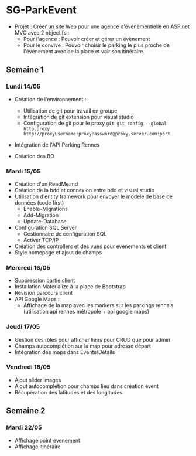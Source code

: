 # SG-ParkEvent


- Projet :  Créer un site Web pour une agence d'événèmentielle en ASP.net MVC avec 2 objectifs : 
  - Pour l'agence : Pouvoir créer et gérer un évènement
  - Pour le convive : Pouvoir choisir le parking le plus proche de l'évènement avec de la place et voir son itinéraire.

## Semaine 1 

### Lundi 14/05

- Création de l'environnement :
  - Utilisation de git pour travail en groupe
  - Intégration de git extension pour visual studio
  - Configuration de git pour le proxy 
   ```git git config --global http.proxy http://proxyUsername:proxyPassword@proxy.server.com:port```
  
- Intégration de l'API Parking Rennes 
- Création des BO 

### Mardi 15/05

- Création d'un ReadMe.md
- Création de la bdd et connexion entre bdd et visual studio
- Utilisation d'entity framework pour envoyer le modele de base de données (code first)
  - Enable-Migrations
  - Add-Migration
  - Update-Database
- Configuration SQL Server
  - Gestionnaire de configuration SQL
  - Activer TCP/IP
- Création des controllers et des vues pour évènements et client
- Style homepage et ajout de champs

### Mercredi 16/05

- Suppression partie client
- Installation Materialize à la place de Bootstrap
- Révision parcours client
- API Google Maps : 
  - Affichage de la map avec les markers sur les parkings rennais (utilisation api rennes métropole + api google maps)

### Jeudi 17/05
- Gestion des rôles pour afficher liens pour CRUD que pour admin
- Champs autocomplétion sur la map pour adresse départ
- Intégration des maps dans Events/Détails

### Vendredi 18/05
- Ajout slider images
- Ajout autocomplétion pour champs lieu dans création event
- Récupération des latitudes et des longitudes 



## Semaine 2

### Mardi 22/05
- Affichage point evenement
- Affichage itinéraire
